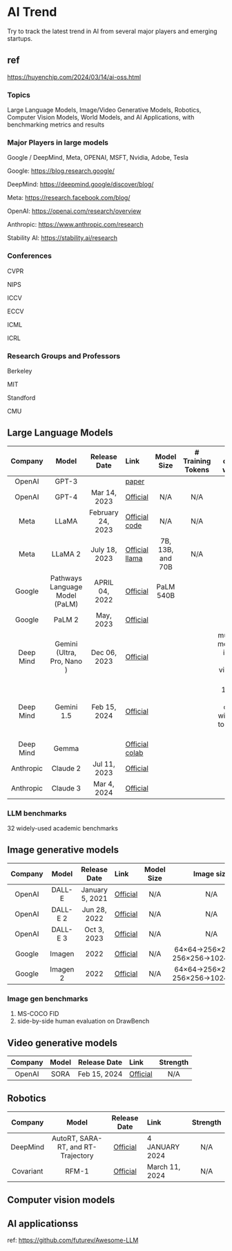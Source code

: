 # AI Trend

Try to track the latest trend in AI from several major players and emerging startups.

## ref
https://huyenchip.com/2024/03/14/ai-oss.html

### Topics
Large Language Models, Image/Video Generative Models, Robotics, Computer Vision Models, World Models, and AI Applications, with benchmarking metrics and results

### Major Players in large models

Google / DeepMind, Meta, OPENAI, MSFT, Nvidia, Adobe, Tesla

Google: https://blog.research.google/

DeepMind: https://deepmind.google/discover/blog/

Meta: https://research.facebook.com/blog/

OpenAI: https://openai.com/research/overview

Anthropic: https://www.anthropic.com/research

Stability AI: https://stability.ai/research

### Conferences

CVPR

NIPS

ICCV

ECCV

ICML

ICRL

### Research Groups and Professors

Berkeley

MIT

Standford

CMU


### 




## Large Language Models
Company | Model | Release Date | Link | Model Size | # Training Tokens| token context window | Strength |
| :---------: | :-------------------: | :-------------------: | :------------------ | :--------------: | :--------------: | :---------------: | :-------------: |
| OpenAI | GPT-3 | |[paper](https://arxiv.org/abs/2005.14165) | | | | |
| OpenAI | GPT-4 | Mar 14, 2023 | [Official](https://openai.com/research/gpt-4) | N/A | N/A | N/A |
| Meta | LLaMA | February 24, 2023 | [Official](https://ai.meta.com/blog/large-language-model-llama-meta-ai/) [code](https://github.com/facebookresearch/llama/tree/main)|  N/A | N/A | N/A |
| Meta | LLaMA 2 | July 18, 2023 | [Official](https://ai.meta.com/blog/llama-2/) [llama](https://llama.meta.com/)| 7B, 13B, and 70B | N/A | N/A |
| Google | Pathways Language Model (PaLM) | APRIL 04, 2022 | [Official](https://blog.research.google/2022/04/pathways-language-model-palm-scaling-to.html?_gl=1*44hq2u*_ga*MTY0NzI0MDM1LjE3MTAxOTQ4Nzk.*_ga_KFG60X3H7K*MTcxMDE5NDg3OC4xLjEuMTcxMDE5NDkzMi4wLjAuMA..) |PaLM 540B | | |
| Google | PaLM 2 | May, 2023 | [Official](https://ai.google/discover/palm2/) | | | |
| Deep Mind | Gemini (Ultra, Pro, Nano ) | Dec 06, 2023 | [Official](https://blog.google/technology/ai/google-gemini-ai/) | | | multimodal model:text, images, audio, video, and code|
| Deep Mind | Gemini 1.5 | Feb 15, 2024| [Official](https://blog.google/technology/ai/google-gemini-next-generation-model-february-2024/?utm_source=gdm&utm_medium=referral&utm_campaign=gemini24) | | | 128,000 token context window up to 1 million tokens| [Mixture of Experts](https://arxiv.org/abs/1701.06538) |
| Deep Mind | Gemma | | [Official](https://blog.google/technology/developers/gemma-open-models/) [colab](https://ai.google.dev/gemma/docs/get_started) | | |
| Anthropic | Claude 2 | Jul 11, 2023 | [Official](https://www.anthropic.com/news/claude-2) |
| Anthropic | Claude 3 | Mar 4, 2024 | [Official](https://www.anthropic.com/news/claude-3-family) | | |

### LLM benchmarks

32 widely-used academic benchmarks 

## Image generative models

Company | Model | Release Date | Link | Model Size | Image size | Strength |
| :-----: | :---------------: | :--------------: | :-------------- | :---------: | :---------: | :---------: |
| OpenAI | DALL-E | January 5, 2021 | [Official](https://openai.com/research/dall-e) | N/A | N/A |
| OpenAI | DALL-E 2 | Jun 28, 2022 | [Official](https://openai.com/research/dall-e-2-pre-training-mitigations) | N/A | N/A |
| OpenAI | DALL-E 3 | Oct 3, 2023 | [Official](https://openai.com/research/dall-e-3-system-card) | N/A | N/A |
| Google | Imagen | 2022 | [Official](https://imagen.research.google/) | N/A | 64×64→256×256 and 256×256→1024×1024 | N/A |
| Google | Imagen 2 | 2022 | [Official](https://imagen.research.google/) | N/A | 64×64→256×256 and 256×256→1024×1024 | N/A |


### Image gen benchmarks
1. MS-COCO FID 
2. side-by-side human evaluation on DrawBench

## Video generative models
Company | Model | Release Date | Link | Strength |
| :-----: | :------------: | :-----------: | :----------- | :---------: |
| OpenAI | SORA | Feb 15, 2024 | [Official](https://openai.com/research/video-generation-models-as-world-simulators) | N/A |

## Robotics 

Company | Model | Release Date  | Link |  Strength |
| :-----: | :------------: | :-----------: | :----------- | :---------: |
| DeepMind |  AutoRT, SARA-RT, and RT-Trajectory | [Official](https://deepmind.google/discover/blog/shaping-the-future-of-advanced-robotics/) | 4 JANUARY 2024 | N/A |
| Covariant | RFM-1 | [Official](https://covariant.ai/insights/introducing-rfm-1-giving-robots-human-like-reasoning-capabilities/) | March 11, 2024 | N/A |


## Computer vision models


## AI applicationss


ref: https://github.com/futurev/Awesome-LLM

